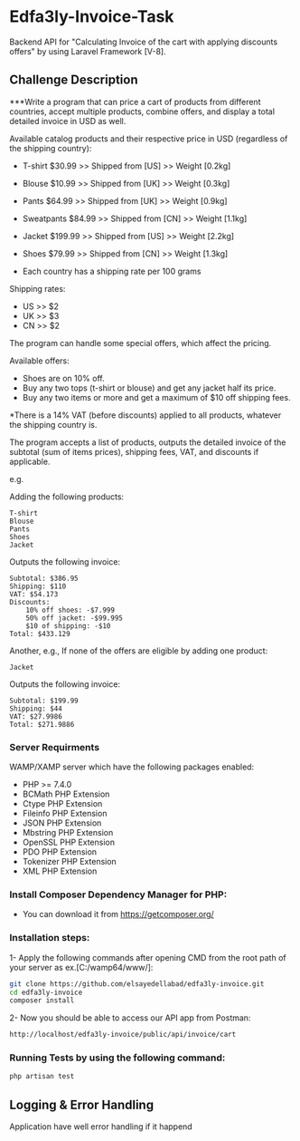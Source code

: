 # Edfa3ly-Invoice-Task
Backend API for "Calculating Invoice of the cart with applying discounts offers" by using Laravel Framework [V-8].

## Challenge Description

***Write a program that can price a cart of products from different countries, accept multiple products, combine offers, and display a total detailed invoice in USD as well.

Available catalog products and their respective price in USD (regardless of the shipping country):

* T-shirt    $30.99     >> Shipped from [US]  >>  Weight [0.2kg]
* Blouse     $10.99     >> Shipped from [UK]  >>  Weight [0.3kg]
* Pants      $64.99     >> Shipped from [UK]  >>  Weight [0.9kg]
* Sweatpants $84.99     >> Shipped from [CN]  >>  Weight [1.1kg]
* Jacket     $199.99    >> Shipped from [US]  >>  Weight [2.2kg]
* Shoes      $79.99     >> Shipped from [CN]  >>  Weight [1.3kg]  

* Each country has a shipping rate per 100 grams

Shipping rates:

* US  >> $2
* UK  >> $3
* CN  >> $2

The program can handle some special offers, which affect the pricing.

Available offers:

* Shoes are on 10% off.
* Buy any two tops (t-shirt or blouse) and get any jacket half its price.
* Buy any two items or more and get a maximum of $10 off shipping fees.

*There is a 14% VAT (before discounts) applied to all products, whatever the shipping country is.

The program accepts a list of products, outputs the detailed invoice of the subtotal (sum of items prices), shipping fees, VAT, and discounts if applicable.


e.g.

Adding the following products:

```
T-shirt
Blouse
Pants
Shoes
Jacket
```

Outputs the following invoice:

```
Subtotal: $386.95
Shipping: $110
VAT: $54.173
Discounts:
	10% off shoes: -$7.999
	50% off jacket: -$99.995
	$10 of shipping: -$10
Total: $433.129
```

Another, e.g., If none of the offers are eligible by adding one product:

```
Jacket
```
Outputs the following invoice:

```
Subtotal: $199.99
Shipping: $44
VAT: $27.9986
Total: $271.9886
```




### Server Requirments

WAMP/XAMP server which have the following packages enabled:

- PHP >= 7.4.0
- BCMath PHP Extension
- Ctype PHP Extension
- Fileinfo PHP Extension
- JSON PHP Extension
- Mbstring PHP Extension
- OpenSSL PHP Extension
- PDO PHP Extension
- Tokenizer PHP Extension
- XML PHP Extension

### Install Composer Dependency Manager for PHP:

- You can download it from https://getcomposer.org/

### Installation steps:

1- Apply the following commands after opening CMD from the root path of your server as ex.[C:/wamp64/www/]:

```sh
git clone https://github.com/elsayedellabad/edfa3ly-invoice.git
cd edfa3ly-invoice
composer install
```

2- Now you should be able to access our API app from Postman:

```sh
http://localhost/edfa3ly-invoice/public/api/invoice/cart
```

### Running Tests by using the following command:
```sh
php artisan test
```

## Logging & Error Handling

Application have well error handling if it happend